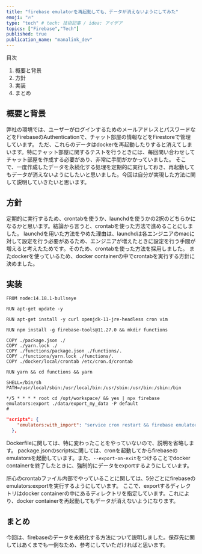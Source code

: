 ```yaml
---
title: "firebase emulatorを再起動しても、データが消えないようにしてみた"
emoji: "🔥"
type: "tech" # tech: 技術記事 / idea: アイデア
topics: ["Firebase","Tech"]
published: true
publication_name: "manalink_dev"
---
```

目次
1. 概要と背景
2. 方針
3. 実装
4. まとめ




## 概要と背景
弊社の環境では、ユーザーがログインするためのメールアドレスとパスワードなどをFirebaseのAuthenticationで、チャット部屋の情報などをFirestoreで管理しています。
ただ、これらのデータはdockerを再起動したりすると消えてしまいます。特にチャット部屋に関するテストを行うときには、毎回問い合わせしてチャット部屋を作成する必要があり、非常に手間がかかっていました。
そこで、一度作成したデータを永続化する処理を定期的に実行しておき、再起動してもデータが消えないようにしたいと思いました。今回は自分が実現した方法に関して説明していきたいと思います。

## 方針
定期的に実行するため、crontabを使うか、launchdを使うかの2択のどちらかになるかと思います。結論から言うと、crontabを使った方法で進めることにしました。
launchdを用いた方法をやめた理由は、launchdは各エンジニアのmacに対して設定を行う必要があるため、エンジニアが増えたときに設定を行う手間が増えると考えたためです。そのため、crontabを使った方法を採用しました。
またdockerを使っているため、docker containerの中でcrontabを実行する方針に決めました。

## 実装
```md:docker/local/Dockerfile
FROM node:14.18.1-bullseye

RUN apt-get update -y

RUN apt-get install -y curl openjdk-11-jre-headless cron vim

RUN npm install -g firebase-tools@11.27.0 && mkdir functions

COPY ./package.json ./
COPY ./yarn.lock ./
COPY ./functions/package.json ./functions/.
COPY ./functions/yarn.lock ./functions/.
COPY ./docker/local/crontab /etc/cron.d/crontab

RUN yarn && cd functions && yarn
```

```md:docker/local/crontab
SHELL=/bin/sh
PATH=/usr/local/sbin:/usr/local/bin:/usr/sbin:/usr/bin:/sbin:/bin

*/5 * * * * root cd /opt/workspace/ && yes | npx firebase emulators:export ./data/export_my_data -P default
#
```

```json:package.json
"scripts": {
    "emulators:with_import": "service cron restart && firebase emulators:start -P default --import=./data/export_my_data --export-on-exit",
  },
```

Dockerfileに関しては、特に変わったことをやっていないので、説明を省略します。
package.jsonのscriptsに関しては、cronを起動してからfirebaseのemulatorsを起動しています。また、`--export-on-exit`をつけることでdocker containerを終了したときに、強制的にデータをexportするようにしています。

肝心のcrontabファイル内部でやっていることに関しては、5分ごとにfirebaseのemulators:exportを実行するようにしています。
ここで、exportするディレクトリはdocker containerの中にあるディレクトリを指定しています。これにより、docker containerを再起動してもデータが消えないようになります。

## まとめ
今回は、firebaseのデータを永続化する方法について説明しました。保存先に関してはあくまでも一例なため、参考にしていただければと思います。

